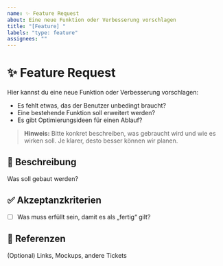 ```yaml
---
name: ✨ Feature Request
about: Eine neue Funktion oder Verbesserung vorschlagen
title: "[Feature] "
labels: "type: feature"
assignees: ""
---
```


# ✨ Feature Request

Hier kannst du eine neue Funktion oder Verbesserung vorschlagen:

* Es fehlt etwas, das der Benutzer unbedingt braucht?
* Eine bestehende Funktion soll erweitert werden?
* Es gibt Optimierungsideen für einen Ablauf?

> **Hinweis:** Bitte konkret beschreiben, was gebraucht wird und wie es wirken soll. Je klarer, desto besser können wir planen.

## 🧩 Beschreibung
Was soll gebaut werden?

## ✅ Akzeptanzkriterien
- [ ] Was muss erfüllt sein, damit es als „fertig“ gilt?

## 📎 Referenzen
(Optional) Links, Mockups, andere Tickets

